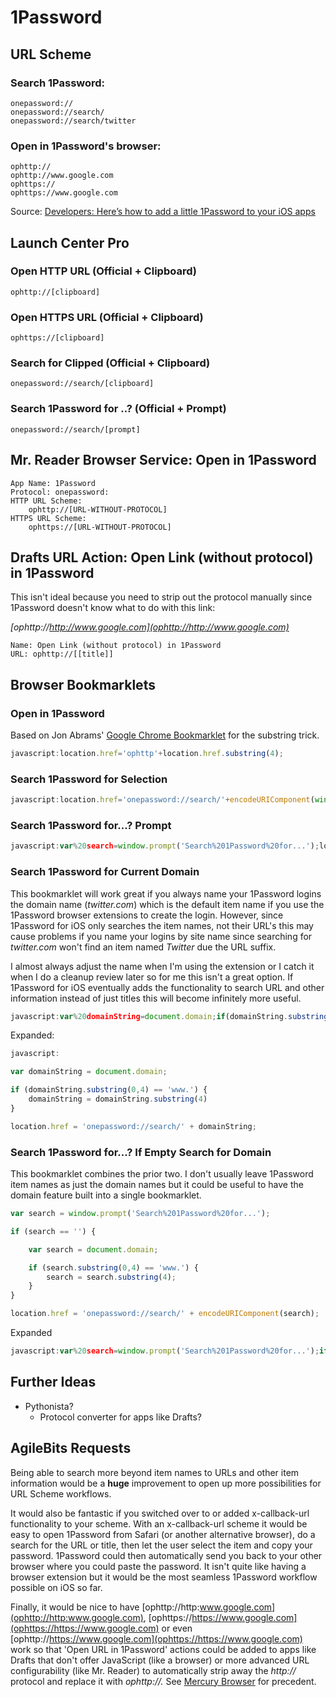 # 1Password

## URL Scheme

### Search 1Password:

	onepassword://
	onepassword://search/
	onepassword://search/twitter

### Open in 1Password's browser:

	ophttp://
	ophttp://www.google.com
	ophttps://
	ophttps://www.google.com

Source: [Developers: Here’s how to add a little 1Password to your iOS apps](http://blog.agilebits.com/2013/01/24/developers-heres-how-to-add-a-little-1password-to-your-ios-apps/)

## Launch Center Pro

### Open HTTP URL (Official + Clipboard)

    ophttp://[clipboard]

### Open HTTPS URL (Official + Clipboard)

    ophttps://[clipboard]

### Search for Clipped (Official + Clipboard)

    onepassword://search/[clipboard]

### Search 1Password for ..? (Official + Prompt)

    onepassword://search/[prompt]

## Mr. Reader Browser Service: Open in 1Password

    App Name: 1Password
    Protocol: onepassword:
    HTTP URL Scheme:
        ophttp://[URL-WITHOUT-PROTOCOL]
    HTTPS URL Scheme:
        ophttps://[URL-WITHOUT-PROTOCOL]

## Drafts URL Action: Open Link (without protocol) in 1Password

This isn't ideal because you need to strip out the protocol manually since 1Password doesn't know what to do with this link:

*[ophttp://http://www.google.com](ophttp://http://www.google.com)*

    Name: Open Link (without protocol) in 1Password
    URL: ophttp://[[title]]

## Browser Bookmarklets 

### Open in 1Password

Based on Jon Abrams' [Google Chrome Bookmarklet](http://blog.jonabrams.com/post/26099585134/open-in-chrome) for the substring trick.

```javascript
javascript:location.href='ophttp'+location.href.substring(4);
```

### Search 1Password for Selection

```javascript
javascript:location.href='onepassword://search/'+encodeURIComponent(window.getSelection());
```

### Search 1Password for...? Prompt

```javascript
javascript:var%20search=window.prompt('Search%201Password%20for...');location.href='onepassword://search/'+encodeURIComponent(search);
```

### Search 1Password for Current Domain

This bookmarklet will work great if you always name your 1Password logins the domain name (*twitter.com*) which is the default item name if you use the 1Password browser extensions to create the login. However, since 1Password for iOS only searches the item names, not their URL's this may cause problems if you name your logins by site name since searching for *twitter.com* won't find an item named *Twitter* due the URL suffix. 

I almost always adjust the name when I'm using the extension or I catch it when I do a cleanup review later so for me this isn't a great option. If 1Password for iOS eventually adds the functionality to search URL and other information instead of just titles this will become infinitely more useful.

```javascript
javascript:var%20domainString=document.domain;if(domainString.substring(0,4)=='www.'){domainString=domainString.substring(4)}location.href='onepassword://search/'+domainString;
```

Expanded:

```javascript
javascript:

var domainString = document.domain;

if (domainString.substring(0,4) == 'www.') {
    domainString = domainString.substring(4)
}

location.href = 'onepassword://search/' + domainString;
```

### Search 1Password for...? If Empty Search for Domain

This bookmarklet combines the prior two. I don't usually leave 1Password item names as just the domain names but it could be useful to have the domain feature built into a single bookmarklet.

```javascript
var search = window.prompt('Search%201Password%20for...');

if (search == '') {

    var search = document.domain;

    if (search.substring(0,4) == 'www.') {
        search = search.substring(4);
    }
} 

location.href = 'onepassword://search/' + encodeURIComponent(search);
```

Expanded

```javascript
javascript:var%20search=window.prompt('Search%201Password%20for...');if(search==''){var%20search=document.domain;if(search.substring(0,4)=='www.'){search=search.substring(4);}}location.href='onepassword://search/'+encodeURIComponent(search);
```

## Further Ideas

- Pythonista?
    - Protocol converter for apps like Drafts?

## AgileBits Requests

Being able to search more beyond item names to URLs and other item information would be a **huge** improvement to open up more possibilities for URL Scheme workflows.

It would also be fantastic if you switched over to or added x-callback-url functionality to your scheme. With an x-callback-url scheme it would be easy to open 1Password from Safari (or another alternative browser), do a search for the URL or title, then let the user select the item and copy your password. 1Password could then automatically send you back to your other browser where you could paste the password. It isn't quite like having a browser extension but it would be the most seamless 1Password workflow possible on iOS so far.

Finally, it would be nice to have [ophttp://http:www.google.com](ophttp://http:www.google.com), [ophttps://https://www.google.com](ophttps://https://www.google.com) or even [ophttp://https://www.google.com](ophttps://https://www.google.com) work so that 'Open URL in 1Password' actions could be added to apps like Drafts that don't offer JavaScript (like a browser) or more advanced URL configurability (like Mr. Reader) to automatically strip away the *http://* protocol and replace it with *ophttp://.* See [Mercury Browser](http://mercury-browser.com/) for precedent. 